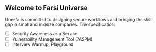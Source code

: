 ## Welcome to Farsi Universe

Uneefa is committed to designing secure workflows and bridging the skill gap in small and midsize companies. The specification:

  - [ ] Security Awareness as a Service
  - [ ] Vulnerability Management Tool (?ASPM)
  - [ ] Interview Warmup, Playground
